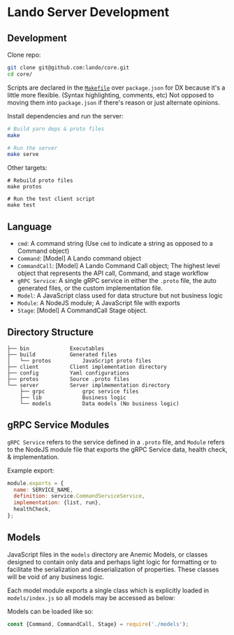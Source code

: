 # Lando Server Development

## Development

Clone repo:
```bash
git clone git@github.com:lando/core.git
cd core/
```

Scripts are declared in the [`Makefile`](./Makefile) over `package.json` for DX because it's a
little more flexible. (Syntax highlighting, comments, etc) Not  opposed to moving them into 
`package.json` if there's reason or just alternate opinions.

Install dependencies and run the server:
```bash
# Build yarn deps & proto files
make

# Run the server
make serve
```

Other targets:
```
# Rebuild proto files
make protos

# Run the test client script
make test
```

## Language
- `cmd`: A command string (Use `cmd` to indicate a string as opposed to a Command object)
- `Command`: [Model] A Lando command object
- `CommandCall`: [Model] A Lando Command Call object; The highest level object that represents the API call, Command, and stage workflow
- `gRPC Service`: A single gRPC service in either the `.proto` file, the auto generated files, or the custom implementation file.
- `Model`: A JavaScript class used for data structure but not business logic
- `Module`: A NodeJS module; A JavaScript file with exports
- `Stage`: [Model] A CommandCall Stage object.

## Directory Structure
```
├── bin             Executables
├── build           Generated files
│   └── protos          JavaScript proto files
├── client          Client implementation directory
├── config          Yaml configurations
├── protos          Source .proto files
└── server          Server implmementation directory
    ├── grpc            grpc service files
    ├── lib             Business logic
    └── models          Data models (No business logic)
```

## gRPC Service Modules
`gRPC Service` refers to the service defined in a `.proto` file, and `Module` refers to
the NodeJS module file that exports the gRPC Service data, health check, & implementation.

Example export:
```javascript
module.exports = {
  name: SERVICE_NAME,
  definition: service.CommandServiceService,
  implementation: {list, run},
  healthCheck,
};
```

## Models
JavaScript files in the `models` directory are Anemic Models, or classes designed
to contain only data and perhaps light logic for formatting or to facilitate the serialization 
and deserialization of properties. These classes will be void of any business logic.

Each model module exports a single class which is explicitly loaded in `models/index.js`
so all models may be accessed as below:

Models can be loaded like so:
```javascript
const {Command, CommandCall, Stage} = require('./models');
```

